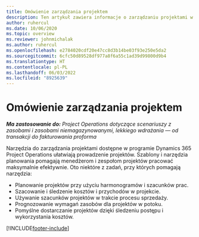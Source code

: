 ```yaml
---
title: Omówienie zarządzania projektem
description: Ten artykuł zawiera informacje o zarządzaniu projektami w aplikacji Dynamics 365 Project Operations.
author: ruhercul
ms.date: 10/06/2020
ms.topic: overview
ms.reviewer: johnmichalak
ms.author: ruhercul
ms.openlocfilehash: e2784020cdf20e47cc8d3b14be03f93e250e5da2
ms.sourcegitcommit: 6cfc50d89528df977a8f6a55c1ad39d99800d9b4
ms.translationtype: HT
ms.contentlocale: pl-PL
ms.lasthandoff: 06/03/2022
ms.locfileid: "8925639"
---
```

# <a name="project-management-overview"></a>Omówienie zarządzania projektem

_**Ma zastosowanie do:** Project Operations dotyczące scenariuszy z zasobami i zasobami niemagazynowanymi, lekkiego wdrażania — od transakcji do fakturowania proforma_

Narzędzia do zarządzania projektami dostępne w programie Dynamics 365 Project Operations ułatwiają prowadzenie projektów. Szablony i narzędzia planowania pomagają menedżerom i zespołom projektów pracować maksymalnie efektywnie. Oto niektóre z zadań, przy których pomagają narzędzia:

- Planowanie projektów przy użyciu harmonogramów i szacunków prac.
- Szacowanie i śledzenie kosztów i przychodów w projekcie.
- Używanie szacunków projektów w trakcie procesu sprzedaży.
- Prognozowanie wymagań zasobów dla projektów w potoku.
- Pomyślne dostarczanie projektów dzięki śledzeniu postępu i wykorzystania kosztów.


[!INCLUDE[footer-include](../includes/footer-banner.md)]
